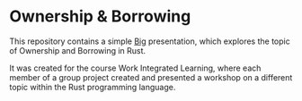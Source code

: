 # Ownership & Borrowing

This repository contains a simple [Big](https://github.com/tmcw/big/)
presentation, which explores the topic of Ownership and Borrowing in Rust.

It was created for the course Work Integrated Learning, where each member of a
group project created and presented a workshop on a different topic within the
Rust programming language.
